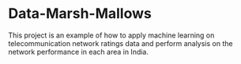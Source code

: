 # Data-Marsh-Mallows

This project is an example of how to apply machine learning on telecommunication network ratings data and perform analysis on the network performance in each area in India.
